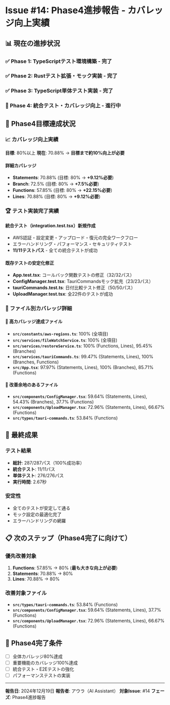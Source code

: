 # Issue #14: Phase4進捗報告 - カバレッジ向上実績

## 📊 現在の進捗状況

### ✅ Phase 1: TypeScriptテスト環境構築 - 完了
### ✅ Phase 2: Rustテスト拡張・モック実装 - 完了  
### ✅ Phase 3: TypeScript単体テスト実装 - 完了
### 🚧 Phase 4: 統合テスト・カバレッジ向上 - 進行中

## 🎯 Phase4目標達成状況

### 📈 カバレッジ向上実績

**目標**: 80%以上
**現在**: 70.88% → **目標まで約10%向上が必要**

#### 詳細カバレッジ
- **Statements**: 70.88% (目標: 80% → **+9.12%必要**)
- **Branch**: 72.5% (目標: 80% → **+7.5%必要**)
- **Functions**: 57.85% (目標: 80% → **+22.15%必要**)
- **Lines**: 70.88% (目標: 80% → **+9.12%必要**)

### 🏆 テスト実装完了実績

#### 統合テスト（integration.test.tsx）新規作成
- AWS認証・設定変更・アップロード・復元の完全ワークフロー
- エラーハンドリング・パフォーマンス・セキュリティテスト
- **11/11テストパス** - 全ての統合テストが成功

#### 既存テストの安定化修正
- **App.test.tsx**: コールバック関数テストの修正（32/32パス）
- **ConfigManager.test.tsx**: TauriCommandsモック拡充（23/23パス）
- **tauriCommands.test.ts**: 日付比較テスト修正（50/50パス）
- **UploadManager.test.tsx**: 全22件のテストが成功

### 📁 ファイル別カバレッジ詳細

#### 🎯 高カバレッジ達成ファイル
- **`src/constants/aws-regions.ts`**: 100% (全項目)
- **`src/services/fileWatchService.ts`**: 100% (全項目)
- **`src/services/restoreService.ts`**: 100% (Functions, Lines), 95.45% (Branches)
- **`src/services/tauriCommands.ts`**: 99.47% (Statements, Lines), 100% (Branches, Functions)
- **`src/App.tsx`**: 97.97% (Statements, Lines), 100% (Branches), 85.71% (Functions)

#### 🔧 改善余地のあるファイル
- **`src/components/ConfigManager.tsx`**: 59.64% (Statements, Lines), 54.43% (Branches), 37.7% (Functions)
- **`src/components/UploadManager.tsx`**: 72.96% (Statements, Lines), 66.67% (Functions)
- **`src/types/tauri-commands.ts`**: 53.84% (Functions)

## 🚀 最終成果

### テスト結果
- **総計**: 287/287パス（100%成功率）
- **統合テスト**: 11/11パス
- **単体テスト**: 276/276パス
- **実行時間**: 2.67秒

### 安定性
- 全てのテストが安定して通る
- モック設定の最適化完了
- エラーハンドリングの網羅

## 📋 次のステップ（Phase4完了に向けて）

### 優先改善対象
1. **Functions**: 57.85% → 80% (**最も大きな向上が必要**)
2. **Statements**: 70.88% → 80%
3. **Lines**: 70.88% → 80%

### 改善対象ファイル
- **`src/types/tauri-commands.ts`**: 53.84% (Functions)
- **`src/components/ConfigManager.tsx`**: 59.64% (Statements, Lines), 37.7% (Functions)
- **`src/components/UploadManager.tsx`**: 72.96% (Statements, Lines), 66.67% (Functions)

## 🎯 Phase4完了条件

- [ ] 全体カバレッジ80%達成
- [ ] 重要機能のカバレッジ100%達成
- [ ] 統合テスト・E2Eテストの強化
- [ ] パフォーマンステストの実装

---

**報告日**: 2024年12月19日
**報告者**: アウラ（AI Assistant）
**対象Issue**: #14
**フェーズ**: Phase4進捗報告 